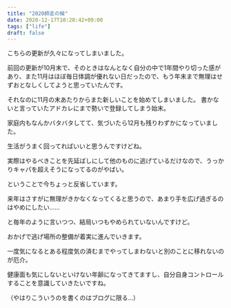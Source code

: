 ```yaml
---
title: "2020師走の候"
date: 2020-12-17T10:28:42+09:00
tags: ["life"]
draft: false
---
```


こちらの更新が久々になってしまいました。

<!--more-->

前回の更新が10月末で、そのときはなんとなく自分の中で1年間やり切った感があり、また11月はほぼ毎日体調が優れない日だったので、もう年末まで無理はせずおとなしくしてようと思っていたんです。

それなのに11月の末あたりからまた新しいことを始めてしまいました。
書かないと言っていたアドカレにまで勢いで登録してしまう始末。

家庭内もなんかバタバタしてて、気づいたら12月も残りわずかになっていました。

 
  

生活がうまく回ってればいいと思うんですけどね。

実際はやるべきことを先延ばしにして他のものに逃げているだけなので、うっかりキャパを超えそうになってるのがやばい。

   

ということで今ちょっと反省しています。

来年はさすがに無理がきかなくなってくると思うので、あまり手を広げ過ぎるのはやめにしたい……

と毎年のように言いつつ、結局いつもやめられていないんですけど。

おかげで逃げ場所の整備が着実に進んでいきます。


一度気になるとある程度気の済むまでやってしまわないと別のことに移れないのが厄介。



健康面も気にしないといけない年齢になってきてますし、自分自身コントロールすることを意識していきたいですね。

（やはりこういうのを書くのはブログに限る…）